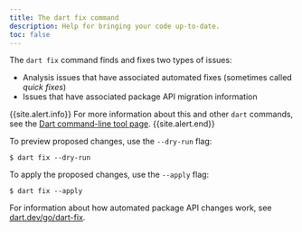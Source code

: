 ```yaml
---
title: The dart fix command
description: Help for bringing your code up-to-date.
toc: false
---
```


The `dart fix` command finds and fixes two types of issues:

* Analysis issues that have associated automated fixes
  (sometimes called _quick fixes_)
* Issues that have associated package API migration information

{{site.alert.info}}
  For more information about this and other `dart` commands,
  see the [Dart command-line tool page](/tools/dart-tool).
{{site.alert.end}}

To preview proposed changes, use the `--dry-run` flag:

```terminal
$ dart fix --dry-run
```

To apply the proposed changes, use the `--apply` flag:

```terminal
$ dart fix --apply
```

For information about how automated package API changes work,
see [dart.dev/go/dart-fix](/go/dart-fix).

